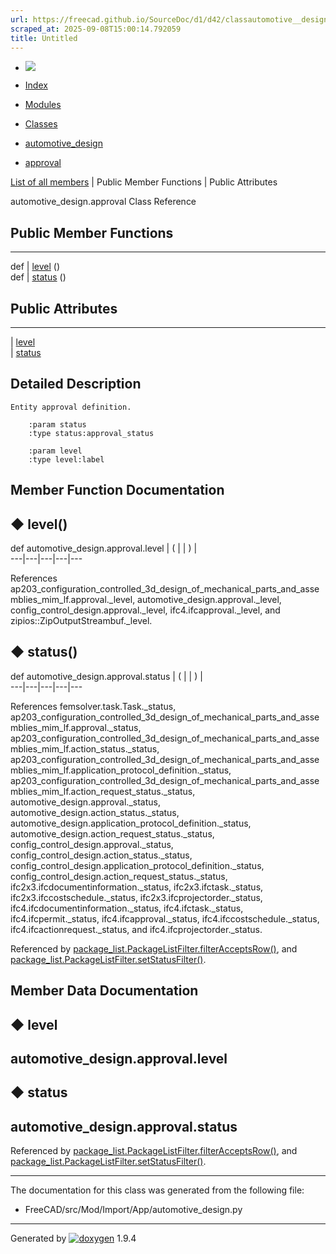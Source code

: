 ```yaml
---
url: https://freecad.github.io/SourceDoc/d1/d42/classautomotive__design_1_1approval.html
scraped_at: 2025-09-08T15:00:14.792059
title: Untitled
---
```


  * [ ![](https://www.freecad.org/svg/logo-freecad.svg) ](https://freecadweb.org "FreeCAD")
  * [Index](../../index.html "Index")
  * [Modules](../../modules.html "Modules list")
  * [Classes](../../annotated.html "Annotated list")

  * [automotive_design](../../d4/ddf/namespaceautomotive__design.html)
  * [approval](../../d1/d42/classautomotive__design_1_1approval.html)

[List of all members](../../d0/da7/classautomotive__design_1_1approval-members.html) | Public Member Functions | Public Attributes

automotive_design.approval Class Reference

##  Public Member Functions  
  
---  
def | [level](../../d1/d42/classautomotive__design_1_1approval.html#a175d9470f3966238df6c44be973ad78f) ()  
def | [status](../../d1/d42/classautomotive__design_1_1approval.html#a5ad4523e8ecabc22d4f522bec20d96a0) ()  
  
##  Public Attributes  
  
---  
|
[level](../../d1/d42/classautomotive__design_1_1approval.html#a1b5f35a83f82a56c1abaaa2c90253b02)  
|
[status](../../d1/d42/classautomotive__design_1_1approval.html#af36645f238fd6485d2642325d20ded66)  
  
## Detailed Description

    
    
    Entity approval definition.
    
        :param status
        :type status:approval_status
    
        :param level
        :type level:label

## Member Function Documentation

## ◆ level()

def automotive_design.approval.level  | ( | | ) |   
---|---|---|---|---  
  
References
ap203_configuration_controlled_3d_design_of_mechanical_parts_and_assemblies_mim_lf.approval._level,
automotive_design.approval._level, config_control_design.approval._level,
ifc4.ifcapproval._level, and zipios::ZipOutputStreambuf._level.

## ◆ status()

def automotive_design.approval.status  | ( | | ) |   
---|---|---|---|---  
  
References femsolver.task.Task._status,
ap203_configuration_controlled_3d_design_of_mechanical_parts_and_assemblies_mim_lf.approval._status,
ap203_configuration_controlled_3d_design_of_mechanical_parts_and_assemblies_mim_lf.action_status._status,
ap203_configuration_controlled_3d_design_of_mechanical_parts_and_assemblies_mim_lf.application_protocol_definition._status,
ap203_configuration_controlled_3d_design_of_mechanical_parts_and_assemblies_mim_lf.action_request_status._status,
automotive_design.approval._status, automotive_design.action_status._status,
automotive_design.application_protocol_definition._status,
automotive_design.action_request_status._status,
config_control_design.approval._status,
config_control_design.action_status._status,
config_control_design.application_protocol_definition._status,
config_control_design.action_request_status._status,
ifc2x3.ifcdocumentinformation._status, ifc2x3.ifctask._status,
ifc2x3.ifccostschedule._status, ifc2x3.ifcprojectorder._status,
ifc4.ifcdocumentinformation._status, ifc4.ifctask._status,
ifc4.ifcpermit._status, ifc4.ifcapproval._status,
ifc4.ifccostschedule._status, ifc4.ifcactionrequest._status, and
ifc4.ifcprojectorder._status.

Referenced by
[package_list.PackageListFilter.filterAcceptsRow()](../../d3/d7c/classpackage__list_1_1PackageListFilter.html#ac6c224ec61dac5c46121a0fc4cf1cb17),
and
[package_list.PackageListFilter.setStatusFilter()](../../d3/d7c/classpackage__list_1_1PackageListFilter.html#a22cd720e4853ae43b7d7f39758f2ff99).

## Member Data Documentation

## ◆ level

automotive_design.approval.level  
---  
  
## ◆ status

automotive_design.approval.status  
---  
  
Referenced by
[package_list.PackageListFilter.filterAcceptsRow()](../../d3/d7c/classpackage__list_1_1PackageListFilter.html#ac6c224ec61dac5c46121a0fc4cf1cb17),
and
[package_list.PackageListFilter.setStatusFilter()](../../d3/d7c/classpackage__list_1_1PackageListFilter.html#a22cd720e4853ae43b7d7f39758f2ff99).

* * *

The documentation for this class was generated from the following file:

  * FreeCAD/src/Mod/Import/App/automotive_design.py

* * *

Generated by
[![doxygen](../../doxygen.svg)](https://www.doxygen.org/index.html) 1.9.4

